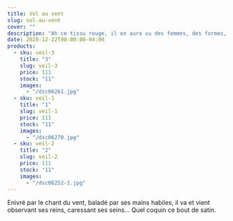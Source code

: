 ```yaml
---
title: Vol au vent
slug: vol-au-vent
cover: ""
description: "Ah ce tissu rouge, il en aura vu des femmes, des formes, des âmes "
date: 2020-12-22T00:00:00-04:00
products:
  - sku: veil-3
    title: "3"
    slug: veil-3
    price: 111
    stock: "11"
    images:
      - "/dsc06261.jpg"
  - sku: veil-1
    title: "1"
    slug: veil-1
    price: 111
    stock: "11"
    images:
      - "/dsc06270.jpg"
  - sku: veil-2
    title: "2"
    slug: veil-2
    price: 111
    stock: "11"
    images:
      - "/dsc06252-1.jpg"
---
```


Enivré par le chant du vent, baladé par ses mains habiles, il va et vient observant ses reins, caressant ses seins… Quel coquin ce bout de satin.
